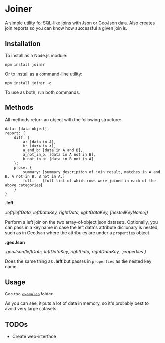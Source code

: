 Joiner
======

A simple utility for SQL-like joins with Json or GeoJson data. Also creates join reports so you can know how successful a given join is.

## Installation

To install as a Node.js module:

````
npm install joiner
````

Or to install as a command-line utility:

````
npm install joiner -g
````

To use as both, run both commands.

## Methods

All methods return an object with the following structure:

````
data: [data object],
report: {
	diff: {
		a: [data in A],
		b: [data in A],
		a_and_b: [data in A and B],
		a_not_in_b: [data in A not in B],
		b_not_in_a: [data in B not in A]
	}:
	prose: {
		summary: [summary description of join result, matches in A and B, A not in B, B not in A.]
		full:    [full list of which rows were joined in each of the above categories]
	}
}
````

__.left__ 

_.left(leftData, leftDataKey, rightData, rightDataKey, [nestedKeyName])_

Perform a left join on the two array-of-object json datasets. Optionally, you can pass in a key name in case the left data's attribute dictionary is nested, such as in GeoJson where the attributes are under a `properties` object.


__.geoJson__ 

_.geoJson(leftData, leftDataKey, rightData, rightDataKey, 'properties')_

Does the same thing as __.left__ but passes in `properties` as the nested key name.

## Usage

See the [`examples`](https://github.com/mhkeller/joiner/tree/master/examples) folder.

As you can see, it puts a lot of data in memory, so it's probably best to avoid very large datasets.

## TODOs

* Create web-interface
